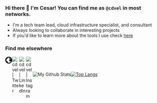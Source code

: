 ### Hi there 👋 I'm Cesar! You can find me as `@cdvel` in most networks.

- I'm a tech team lead, cloud infrastructure specialist, and consultant
- Always looking to collaborate in interesting projects
- If you'd like to learn more about the tools I use check [here][tech-radar]

### Find me elsewhere

[<img align="left" alt="cesar.velandia.co" width="22px" src="https://raw.githubusercontent.com/iconic/open-iconic/master/svg/globe.svg" />][website]
[<img align="left" alt="cdvel | Twitter" width="22px" src="https://cdn.jsdelivr.net/npm/simple-icons@v3/icons/twitter.svg" />][twitter]
[<img align="left" alt="cdvel | LinkedIn" width="22px" src="https://cdn.jsdelivr.net/npm/simple-icons@v3/icons/linkedin.svg" />][linkedin]
[<img align="left" alt="cdvel | Instagram" width="22px" src="https://cdn.jsdelivr.net/npm/simple-icons@v3/icons/instagram.svg" />][instagram]

<br/><br/>

<img align="left" alt="My Github Stats" src="https://github-readme-stats.vercel.app/api?username=cdvel&show_icons=true&hide_border=true" />

[![Top Langs](https://github-readme-stats.vercel.app/api/top-langs/?username=cdvel&layout=compact)](https://github.com/anuraghazra/github-readme-stats)

[tech-radar]: https://cdvel.github.io/tech-radar
[website]: https://cesar.velandia.co
[twitter]: https://twitter.com/cdvel
[instagram]: https://instagram.com/cdvel
[linkedin]: https://linkedin.com/in/cdvelandia
